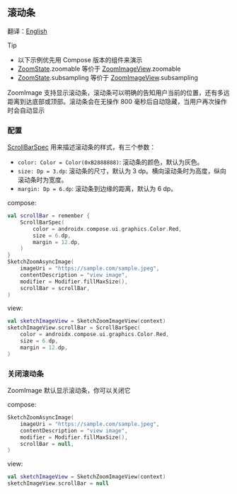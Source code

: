 ## 滚动条

翻译：[English](scrollbar.md)

> [!TIP]
> * 以下示例优先用 Compose 版本的组件来演示
> * [ZoomState].zoomable 等价于 [ZoomImageView].zoomable
> * [ZoomState].subsampling 等价于 [ZoomImageView].subsampling

ZoomImage 支持显示滚动条，滚动条可以明确的告知用户当前的位置，还有多远距离到达底部或顶部。滚动条会在无操作
800 毫秒后自动隐藏，当用户再次操作时会自动显示

### 配置

[ScrollBarSpec] 用来描述滚动条的样式，有三个参数：

* `color: Color = Color(0xB2888888)`: 滚动条的颜色，默认为灰色。
* `size: Dp = 3.dp`: 滚动条的尺寸，默认为 3 dp。横向滚动条时为高度，纵向滚动条时为宽度。
* `margin: Dp = 6.dp`: 滚动条到边缘的距离，默认为 6 dp。

compose:

```kotlin
val scrollBar = remember {
    ScrollBarSpec(
        color = androidx.compose.ui.graphics.Color.Red,
        size = 6.dp,
        margin = 12.dp,
    )
}
SketchZoomAsyncImage(
    imageUri = "https://sample.com/sample.jpeg",
    contentDescription = "view image",
    modifier = Modifier.fillMaxSize(),
    scrollBar = scrollBar,
)
```

view:

```kotlin
val sketchImageView = SketchZoomImageView(context)
sketchImageView.scrollBar = ScrollBarSpec(
    color = androidx.compose.ui.graphics.Color.Red,
    size = 6.dp,
    margin = 12.dp,
)
```

### 关闭滚动条

ZoomImage 默认显示滚动条，你可以关闭它

compose:

```kotlin
SketchZoomAsyncImage(
    imageUri = "https://sample.com/sample.jpeg",
    contentDescription = "view image",
    modifier = Modifier.fillMaxSize(),
    scrollBar = null,
)
```

view:

```kotlin
val sketchImageView = SketchZoomImageView(context)
sketchImageView.scrollBar = null
```

[ZoomImageView]: ../../zoomimage-view/src/main/kotlin/com/github/panpf/zoomimage/ZoomImageView.kt

[ZoomImage]: ../../zoomimage-compose/src/commonMain/kotlin/com/github/panpf/zoomimage/ZoomImage.kt

[ZoomState]: ../../zoomimage-compose/src/commonMain/kotlin/com/github/panpf/zoomimage/compose/ZoomState.kt

[ScrollBarSpec]: ../../zoomimage-compose/src/commonMain/kotlin/com/github/panpf/zoomimage/compose/zoom/ScrollBarSpec.kt